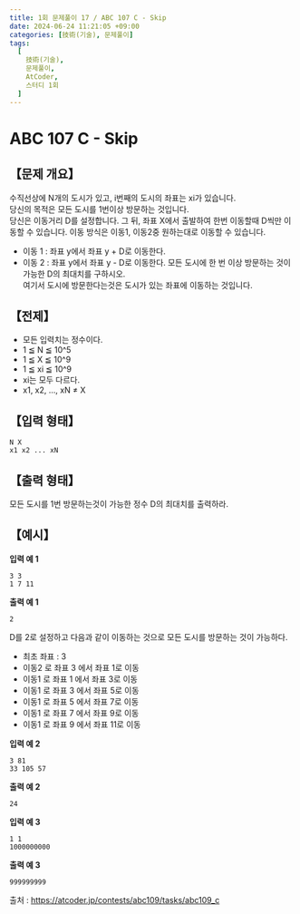 ```yaml
---
title: 1회 문제풀이 17 / ABC 107 C - Skip
date: 2024-06-24 11:21:05 +09:00
categories: [技術(기술), 문제풀이]
tags:
  [
    技術(기술),
    문제풀이,
    AtCoder,
    스터디 1회
  ]
---
```

# ABC 107 C - Skip
## 【문제 개요】
수직선상에 N개의 도시가 있고, i번째의 도시의 좌표는 xi가 있습니다.<br>
당신의 목적은 모든 도시를 1번이상 방문하는 것입니다.<br>
당신은 이동거리 D를 설정합니다. 그 뒤, 좌표 X에서 출발하여 한번 이동할때 D씩만 이동할 수 있습니다. 이동 방식은 이동1, 이동2중 원하는대로 이동할 수 있습니다.<br>
- 이동 1 : 좌표 y에서 좌표 y + D로 이동한다.
- 이동 2 : 좌표 y에서 좌표 y - D로 이동한다.
모든 도시에 한 번 이상 방문하는 것이 가능한 D의 최대치를 구하시오.<br>
여기서 도시에 방문한다는것은 도시가 있는 좌표에 이동하는 것입니다.

## 【전제】
- 모든 입력치는 정수이다.
- 1 ≦ N ≦ 10^5
- 1 ≦ X ≦ 10^9
- 1 ≦ xi ≦ 10^9
- xi는 모두 다르다.
- x1, x2, ..., xN ≠ X

## 【입력 형태】
```
N X
x1 x2 ... xN
```

## 【출력 형태】
모든 도시를 1번 방문하는것이 가능한 정수 D의 최대치를 출력하라.

## 【예시】

**입력 예 1**

```
3 3
1 7 11
```

**출력 예 1**

```
2
```
D를 2로 설정하고 다음과 같이 이동하는 것으로 모든 도시를 방문하는 것이 가능하다.
- 최초 좌표 : 3
- 이동2 로 좌표 3 에서 좌표 1로 이동
- 이동1 로 좌표 1 에서 좌표 3로 이동
- 이동1 로 좌표 3 에서 좌표 5로 이동
- 이동1 로 좌표 5 에서 좌표 7로 이동
- 이동1 로 좌표 7 에서 좌표 9로 이동
- 이동1 로 좌표 9 에서 좌표 11로 이동

**입력 예 2**

```
3 81
33 105 57
```

**출력 예 2**

```
24
```

**입력 예 3**

```
1 1
1000000000
```

**출력 예 3**

```
999999999
```


출처 : <a href="https://atcoder.jp/contests/abc109/tasks/abc109_c">https://atcoder.jp/contests/abc109/tasks/abc109_c</a> 